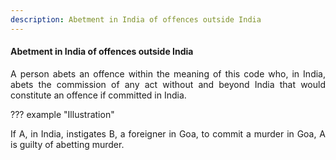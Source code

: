 ```yaml
---
description: Abetment in India of offences outside India
---
```


#### Abetment in India of offences outside India
<div style="text-align: justify">

A person abets an offence within the meaning of this code who, in India, abets the commission of any act without and beyond India that would constitute an offence if committed in India.

</div>

??? example "Illustration"
    <div style="text-align: justify"> If A, in India, instigates B, a foreigner in Goa, to commit a murder in Goa, A is guilty of abetting murder.
